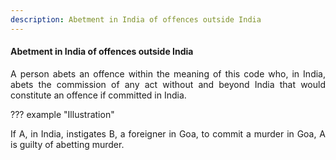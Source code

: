 ```yaml
---
description: Abetment in India of offences outside India
---
```


#### Abetment in India of offences outside India
<div style="text-align: justify">

A person abets an offence within the meaning of this code who, in India, abets the commission of any act without and beyond India that would constitute an offence if committed in India.

</div>

??? example "Illustration"
    <div style="text-align: justify"> If A, in India, instigates B, a foreigner in Goa, to commit a murder in Goa, A is guilty of abetting murder.
